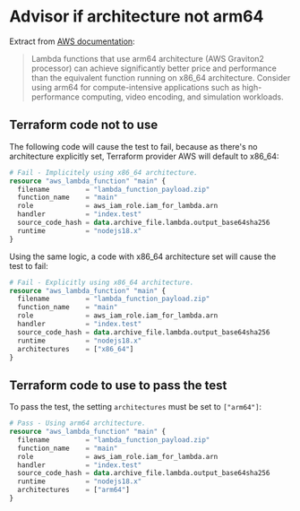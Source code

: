 # Advisor if architecture not arm64

Extract from [AWS documentation](https://docs.aws.amazon.com/lambda/latest/dg/foundation-arch.html):

> Lambda functions that use arm64 architecture (AWS Graviton2 processor) can achieve significantly better price and performance than the equivalent function running on x86_64 architecture. Consider using arm64 for compute-intensive applications such as high-performance computing, video encoding, and simulation workloads.

## Terraform code not to use

The following code will cause the test to fail, because as there's no architecture explicitly set, Terraform provider AWS will default to x86_64:

```terraform
# Fail - Implicitely using x86_64 architecture.
resource "aws_lambda_function" "main" {
  filename         = "lambda_function_payload.zip"
  function_name    = "main"
  role             = aws_iam_role.iam_for_lambda.arn
  handler          = "index.test"
  source_code_hash = data.archive_file.lambda.output_base64sha256
  runtime          = "nodejs18.x"
}
```

Using the same logic, a code with x86_64 architecture set will cause the test to fail:

```terraform
# Fail - Explicitly using x86_64 architecture.
resource "aws_lambda_function" "main" {
  filename         = "lambda_function_payload.zip"
  function_name    = "main"
  role             = aws_iam_role.iam_for_lambda.arn
  handler          = "index.test"
  source_code_hash = data.archive_file.lambda.output_base64sha256
  runtime          = "nodejs18.x"
  architectures    = ["x86_64"]
}
```

## Terraform code to use to pass the test

To pass the test, the setting `architectures` must be set to `["arm64"]`:

```terraform
# Pass - Using arm64 architecture.
resource "aws_lambda_function" "main" {
  filename         = "lambda_function_payload.zip"
  function_name    = "main"
  role             = aws_iam_role.iam_for_lambda.arn
  handler          = "index.test"
  source_code_hash = data.archive_file.lambda.output_base64sha256
  runtime          = "nodejs18.x"
  architectures    = ["arm64"]
}
```
